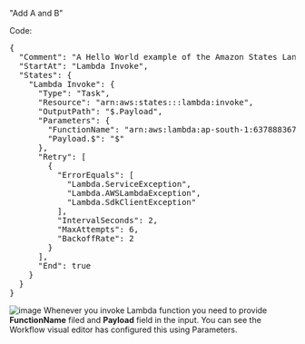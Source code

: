 "Add A and B" 

Code: 
<pre>
{
  "Comment": "A Hello World example of the Amazon States Language using Pass states",
  "StartAt": "Lambda Invoke",
  "States": {
    "Lambda Invoke": {
      "Type": "Task",
      "Resource": "arn:aws:states:::lambda:invoke",
      "OutputPath": "$.Payload",
      "Parameters": {
        "FunctionName": "arn:aws:lambda:ap-south-1:637888367425:function:AddAAndB:$LATEST",
        "Payload.$": "$"
      },
      "Retry": [
        {
          "ErrorEquals": [
            "Lambda.ServiceException",
            "Lambda.AWSLambdaException",
            "Lambda.SdkClientException"
          ],
          "IntervalSeconds": 2,
          "MaxAttempts": 6,
          "BackoffRate": 2
        }
      ],
      "End": true
    }
  }
}
</pre>

![image](https://user-images.githubusercontent.com/69715143/178252193-bab23ce7-ed7f-46dd-8a8a-cd092fce3853.png)
Whenever you invoke Lambda function you need to provide <b>FunctionName</b> filed and <b>Payload</b> field in the input. You can see the Workflow visual editor has configured this using Parameters.
